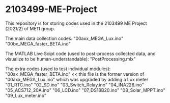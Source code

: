 # 2103499-ME-Project
This repository is for storing codes used in the 2103499 ME Project (2021/2) of ME11 group.

The main data collection codes:
  "00axx_MEGA_Lux.ino"
  "00bx_MEGA_faster_BETA.ino"
  
The MATLAB Live Scipt code (used to post-process collected data, and visualize to be human-understandable):
  "PostProcessing.mlx"

The extra codes (used to test individual modules):
  "00ax_MEGA_faster_BETA.ino"   << this file is the former version of "00axx_MEGA_Lux.ino" which was upgraded by adding a Lux meter
  "01_RTC.ino"
  "02_SD.ino"
  "03_Switch_Relay.ino"
  "04_INA226.ino"
  "05_ACS712_20A.ino"
  "06_LCD.ino"
  "07_DS18B20.ino"
  "08_Solar_MPPT.ino"
  "09_Lux_meter.ino"
